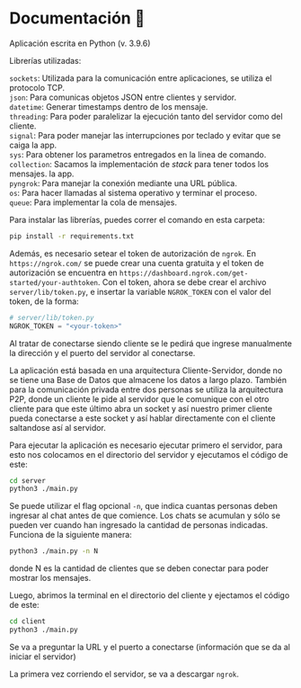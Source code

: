 # Documentación 🎨

Aplicación escrita en Python (v. 3.9.6)

Librerías utilizadas:

  `sockets`: Utilizada para la comunicación entre aplicaciones, se utiliza el protocolo TCP.  
  `json`: Para comunicas objetos JSON entre clientes y servidor.  
  `datetime`: Generar timestamps dentro de los mensaje.  
  `threading`: Para poder paralelizar la ejecución tanto del servidor como del cliente.  
  `signal`: Para poder manejar las interrupciones por teclado y evitar que se caiga la app.  
  `sys`: Para obtener los parametros entregados en la linea de comando.  
  `collection`: Sacamos la implementación de *stack* para tener todos los mensajes. la app.  
  `pyngrok`: Para manejar la conexión mediante una URL pública.  
  `os`: Para hacer llamadas al sistema operativo y terminar el proceso.  
  `queue`: Para implementar la cola de mensajes.

Para instalar las librerías, puedes correr el comando en esta carpeta:

```bash
pip install -r requirements.txt
```

Además, es necesario setear el token de autorización de `ngrok`. En `https://ngrok.com/` se puede crear una cuenta gratuita y el token de autorización se encuentra en `https://dashboard.ngrok.com/get-started/your-authtoken`. Con el token, ahora se debe crear el archivo `server/lib/token.py`, e insertar la variable ```NGROK_TOKEN``` con el valor del token, de la forma:

``` python
# server/lib/token.py
NGROK_TOKEN = "<your-token>"
```

Al tratar de conectarse siendo cliente se le pedirá que ingrese manualmente la dirección y el puerto del servidor al conectarse.

La aplicación está basada en una arquitectura Cliente-Servidor, donde no se tiene una Base de Datos que almacene los datos a largo plazo. También para la comunicación privada entre dos personas se utiliza la arquitectura P2P, donde un cliente le pide al servidor que le comunique con el otro cliente para que este último abra un socket y así nuestro primer cliente pueda conectarse a este socket y así hablar directamente con el cliente saltandose así al servidor.

Para ejecutar la aplicación es necesario ejecutar primero el servidor, para esto nos colocamos en el directorio del servidor y ejecutamos el código de este:

```bash
cd server
python3 ./main.py
```

Se puede utilizar el flag opcional `-n`, que indica cuantas personas deben ingresar al chat antes de que comience. Los chats se acumulan y sólo se pueden ver cuando han ingresado la cantidad de personas indicadas. Funciona de la siguiente manera:

```bash
python3 ./main.py -n N
```

donde N es la cantidad de clientes que se deben conectar para poder mostrar los mensajes.

Luego, abrimos la terminal en el directorio del cliente y ejectamos el código de este:

```bash
cd client
python3 ./main.py
```

Se va a preguntar la URL y el puerto a conectarse (información que se da al iniciar el servidor)

La primera vez corriendo el servidor, se va a descargar ```ngrok```.
